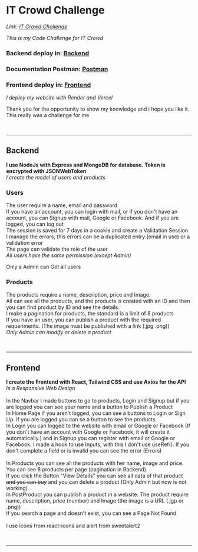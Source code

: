 # IT Crowd Challenge
*Link: <a href="https://itcrowdchallenge-ar.vercel.app/">IT Crowd Challenge</a>*

*This is my Code Challenge for IT Crowd*

<h3>Backend deploy in: <a href="https://itcrowdchallenge.onrender.com/">Backend</a> </h3>
<h3>Documentation Postman: <a href="https://documenter.getpostman.com/view/20685324/Uzs5Wjeg">Postman</a> </h3>
<h3>Frontend deploy in: <a href="https://itcrowdchallenge-ar.vercel.app/">Frontend</a> </h3>

*I deploy my website with Render and Vercel*
<p>Thank you for the opportunity to show my knowledge and i hope you like it. This really was a challenge for me</p>
<br>
<hr>

## Backend
**I use NodeJs with Express and MongoDB for database. Token is encrypted with JSONWebToken** <br>
*I create the model of users and products*

### Users

The user require a name, email and password<br>
If you have an account, you can login with mail, or if you don't have an account, you can Signup with mail, Google or Facebook. And if you are logged, you can log out<br>
The session is saved for 7 days in a cookie and create a Validation Session <br>
I manage the errors, this errors can be a duplicated entry (email in use) or a validation error<br>
The page can validate the role of the user <br>
*All users have the same permission (except Admin)*<br>

Only a Admin can Get all users<br>

### Products

The products require a name, description, price and Image.<br>
All can see all the products, and the products is created with an ID and then you can find product by ID and see the details.<br>
I make a pagination for products, the standard is a limit of 8 products <br>
If you have an user, you can publish a product with the required requeriments. (The image must be published with a link (.jpg .png)) <br>
*Only Admin can modify or delete a product*

<br>
<hr>

## Frontend

**I create the Frontend with React, Tailwind CSS and use Axios for the API** <br>
*Is a Responsive Web Design*<br><br>
In the Navbar I made buttons to go to products, Login and Signup but if you are logged you can see your name and a button to Publish a Product<br>
In Home Page if you aren't logged, you can see a buttons to Login or Sign Up. If you are logged you can se a button to see the products <br>
In Login you can logged to the website with email or Google or Facebook (If you don't have an account with Google or Facebook, it will create it automatically.)
and in Signup you can register with email or Google or Facebook. I made a hook to use Inputs, with this I don't use useRef().
If you don't complete a field or is invalid you can see the error (Errors)<br><br>
In Products you can see all the products with her name, image and price. You can see 8 products per page (pagination in Backend).<br>
If you click the Button "View Details" you can see all data of that product ~~and you can buy~~
and you can delete a product (Only Admin but now is not working)<br>
In PostProduct you can publish a product in a website. The product require name, description, price (number) and Image (the image is a URL (.jgp or .png))<br>
If you search a page and doesn't exist, you can see a Page Not Found<br><br>
I use icons from react-icons and alert from sweetalert2

<br>
<hr>
